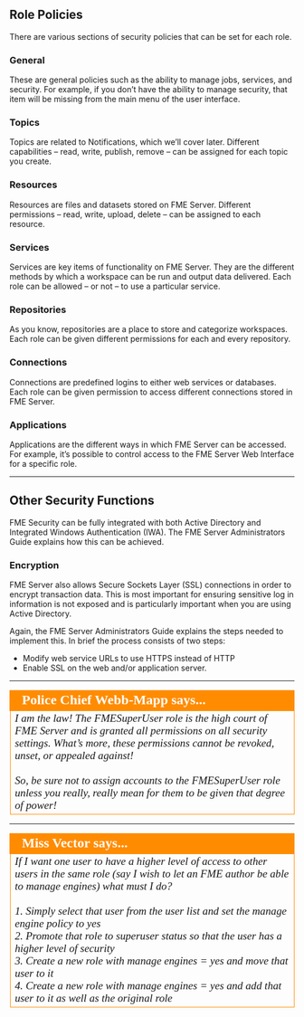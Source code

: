 ## Role Policies ##

There are various sections of security policies that can be set for each role.

### General ###

These are general policies such as the ability to manage jobs, services, and security. For example, if you don’t have the ability to manage security, that item will be missing from the main menu of the user interface.

### Topics ###

Topics are related to Notifications, which we’ll cover later. Different capabilities – read, write, publish, remove – can be assigned for each topic you create.

### Resources ###

Resources are files and datasets stored on FME Server. Different permissions – read, write, upload, delete – can be assigned to each resource.

### Services ###

Services are key items of functionality on FME Server. They are the different methods by which a workspace can be run and output data delivered. Each role can be allowed – or not – to use a particular service.

### Repositories ###

As you know, repositories are a place to store and categorize workspaces. Each role can be given different permissions for each and every repository.

### Connections ###

Connections are predefined logins to either web services or databases. Each role can be given permission to access different connections stored in FME Server.

### Applications ###

Applications are the different ways in which FME Server can be accessed. For example, it’s possible to control access to the FME Server Web Interface for a specific role.

---

## Other Security Functions ##

FME Security can be fully integrated with both Active Directory and Integrated Windows Authentication (IWA). The FME Server Administrators Guide explains how this can be achieved.

### Encryption ###

FME Server also allows Secure Sockets Layer (SSL) connections in order to encrypt transaction data. This is most important for ensuring sensitive log in information is not exposed and is particularly important when you are using Active Directory.

Again, the FME Server Administrators Guide explains the steps needed to implement this. In brief the process consists of two steps:

- Modify web service URLs to use HTTPS instead of HTTP
- Enable SSL on the web and/or application server.

---

<table style="border-spacing: 0px">
<tr>
<td style="vertical-align:middle;background-color:darkorange;border: 2px solid darkorange">
<i class="fa fa-quote-left fa-lg fa-pull-left fa-fw" style="color:white;padding-right: 12px;vertical-align:text-top"></i>
<span style="color:white;font-size:x-large;font-weight: bold;font-family:serif">Police Chief Webb-Mapp says...</span>
</td>
</tr>

<tr>
<td style="border: 1px solid darkorange">
<span style="font-family:serif; font-style:italic; font-size:larger">
I am the law! The FMESuperUser role is the high court of FME Server and is granted all permissions on all security settings. What’s more, these permissions cannot be revoked, unset, or appealed against!
<br><br>So, be sure not to assign accounts to the FMESuperUser role unless you really, really mean for them to be given that degree of power!
</span>
</td>
</tr>
</table>

---

<!--Person X Says Section-->

<table style="border-spacing: 0px">
<tr>
<td style="vertical-align:middle;background-color:darkorange;border: 2px solid darkorange">
<i class="fa fa-quote-left fa-lg fa-pull-left fa-fw" style="color:white;padding-right: 12px;vertical-align:text-top"></i>
<span style="color:white;font-size:x-large;font-weight: bold;font-family:serif">Miss Vector says...</span>
</td>
</tr>

<tr>
<td style="border: 1px solid darkorange">
<span style="font-family:serif; font-style:italic; font-size:larger">
If I want one user to have a higher level of access to other users in the same role (say I wish to let an FME author be able to manage engines) what must I do?
<br><br>1. Simply select that user from the user list and set the manage engine policy to yes
<br>2. Promote that role to superuser status so that the user has a higher level of security
<br>3. Create a new role with manage engines = yes and move that user to it
<br>4. Create a new role with manage engines = yes and add that user to it as well as the original role
</span>
</td>
</tr>
</table>
